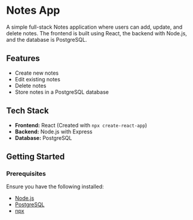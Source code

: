 # Notes App

A simple full-stack Notes application where users can add, update, and delete notes. The frontend is built using React, the backend with Node.js, and the database is PostgreSQL.

## Features
- Create new notes
- Edit existing notes
- Delete notes
- Store notes in a PostgreSQL database

## Tech Stack
- **Frontend:** React (Created with `npx create-react-app`)
- **Backend:** Node.js with Express
- **Database:** PostgreSQL

## Getting Started

### Prerequisites
Ensure you have the following installed:
- [Node.js](https://nodejs.org/)
- [PostgreSQL](https://www.postgresql.org/)
- [npx](https://www.npmjs.com/package/npx)